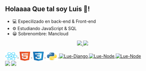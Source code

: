 ## Holaaaa Que tal soy Luis 🐷!

- 💻 Expecilizado en back-end & Front-end
- ⚙️  Estudiando JavaScript & SQL
- 😀 Sobrenombre: Mancloud

<div align="center">
  <a href="https://github.com/Sou1c1oud">
  <img height="180em" src="https://github-readme-stats.vercel.app/api?username=Sou1c1oud&show_icons=true&theme=tokyonight&include_all_commits=true&count_private=true"/>
  <img height="180em" src="https://github-readme-stats.vercel.app/api/top-langs/?username=Sou1c1oud&layout=compact&langs_count=7&theme=tokyonight"/>
</div>
  
<div style="display: inline_block"><br>
  <img align="center" alt="Lue-React" height="30" width="40" src="https://raw.githubusercontent.com/devicons/devicon/master/icons/react/react-original.svg">
  <img align="center" alt="Lue-HTML" height="30" width="40" src="https://raw.githubusercontent.com/devicons/devicon/master/icons/html5/html5-original.svg">
  <img align="center" alt="Lue-CSS" height="30" width="40" src="https://raw.githubusercontent.com/devicons/devicon/master/icons/css3/css3-original.svg">
  <img align="center" alt="Lue-Python" height="30" width="40" src="https://raw.githubusercontent.com/devicons/devicon/master/icons/python/python-original.svg">
  <img align="center" alt="Lue-Django" width="40" src="https://cdn.jsdelivr.net/gh/devicons/devicon/icons/django/django-original.svg">
  <img align="center" alt="Lue-Node" width="40" src="https://cdn.jsdelivr.net/gh/devicons/devicon/icons/nodejs/nodejs-original.svg">
  <img align="center" alt="Lue-Node" width="40" src="https://cdn.jsdelivr.net/gh/devicons/devicon/icons/mysql/mysql-original.svg">



  </div>
  
<div>  
  <a href = "mailto:luisarielformoso@gmail.com"><img src="https://img.shields.io/badge/-Gmail-%23333?style=for-the-badge&logo=gmail&logoColor=white" target="_blank"></a>
  <a href="https://www.linkedin.com/in/luisarielformoso/" target="_blank"><img src="https://img.shields.io/badge/-LinkedIn-%230077B5?style=for-the-badge&logo=linkedin&logoColor=white" target="_blank"></a> 
  </div>

